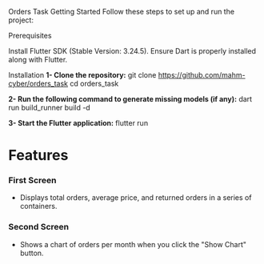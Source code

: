 Orders Task
Getting Started
Follow these steps to set up and run the project:

Prerequisites

Install Flutter SDK (Stable Version: 3.24.5).
Ensure Dart is properly installed along with Flutter.

Installation
**1- Clone the repository:**
git clone https://github.com/mahm-cyber/orders_task
cd orders_task

**2- Run the following command to generate missing models (if any):**
dart run build_runner build -d

**3- Start the Flutter application:**
flutter run


# Features

### First Screen

* Displays total orders, average price, and returned orders in a series of containers.

### Second Screen

* Shows a chart of orders per month when you click the "Show Chart" button.

